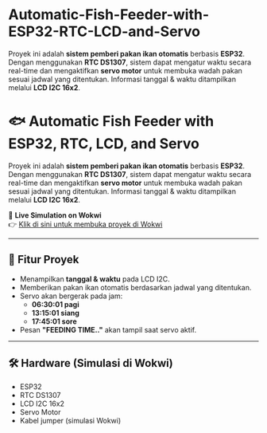 # Automatic-Fish-Feeder-with-ESP32-RTC-LCD-and-Servo
 Proyek ini adalah **sistem pemberi pakan ikan otomatis** berbasis **ESP32**.   Dengan menggunakan **RTC DS1307**, sistem dapat mengatur waktu secara real-time dan mengaktifkan **servo motor** untuk membuka wadah pakan sesuai jadwal yang ditentukan. Informasi tanggal &amp; waktu ditampilkan melalui **LCD I2C 16x2**.
# 🐟 Automatic Fish Feeder with ESP32, RTC, LCD, and Servo

Proyek ini adalah **sistem pemberi pakan ikan otomatis** berbasis **ESP32**.  
Dengan menggunakan **RTC DS1307**, sistem dapat mengatur waktu secara real-time dan mengaktifkan **servo motor** untuk membuka wadah pakan sesuai jadwal yang ditentukan. Informasi tanggal & waktu ditampilkan melalui **LCD I2C 16x2**.

🔗 **Live Simulation on Wokwi**  
👉 [Klik di sini untuk membuka proyek di Wokwi](https://wokwi.com/projects/419048750178221057)

---

## 🚀 Fitur Proyek
- Menampilkan **tanggal & waktu** pada LCD I2C.
- Memberikan pakan ikan otomatis berdasarkan jadwal yang ditentukan.
- Servo akan bergerak pada jam:
  - **06:30:01 pagi**
  - **13:15:01 siang**
  - **17:45:01 sore**
- Pesan **"FEEDING TIME.."** akan tampil saat servo aktif.

---

## 🛠️ Hardware (Simulasi di Wokwi)
- ESP32
- RTC DS1307
- LCD I2C 16x2
- Servo Motor
- Kabel jumper (simulasi Wokwi)
